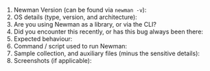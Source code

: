 <!--
Welcome to the Newman Issue tracker. Any feature requests / bug reports can be posted here.
Any security-related bugs should be reported directly to security@getpostman.com

This issue reporting template should guide you to effectively report issues for fastest resolution. Please provide all relevant details in the list below.

Version and environment information:
-->
 1. Newman Version (can be found via `newman -v`):
 2. OS details (type, version, and architecture):
 3. Are you using Newman as a library, or via the CLI?
 3. Did you encounter this recently, or has this bug always been there:
 4. Expected behaviour:
 5. Command / script used to run Newman:
 6. Sample collection, and auxiliary files (minus the sensitive details):
 7. Screenshots (if applicable):

<!--
Steps to reproduce the problem:

1. {{add step 1}}
2. {{add step 2}}
3. {{add step 3}}
-->


<!--
Before proceeding, please consider the following:

1. If this is a Postman Client App issue, go to https://github.com/postmanlabs/postman-app-support/issues/new

2. Report security issues directly to security@getpostman.com. Please refrain from publicly disclosing any details about security issues in any form, until a fix has been rolled out.

3. For Postman Cloud / personal information related issues, send an email to: [help@getpostman.com](mailto:help@getpostman.com)

4. Verify that you have checked the documentation at https://www.getpostman.com/docs/newman_intro, and searched through previously closed issues.

5. Please ensure that all supporting files (collections or screenshots) do not contain any sensitive information.
-->
